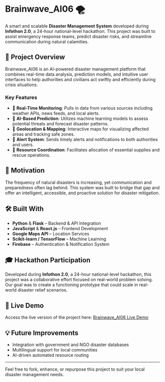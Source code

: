 # Brainwave_AI06 🌪️

A smart and scalable **Disaster Management System** developed during **Infothon 2.0**, a 24-hour national-level hackathon. This project was built to assist emergency response teams, predict disaster risks, and streamline communication during natural calamities.

## 🚀 Project Overview

Brainwave_AI06 is an AI-powered disaster management platform that combines real-time data analysis, prediction models, and intuitive user interfaces to help authorities and civilians act swiftly and efficiently during crisis situations.

### Key Features

- 📡 **Real-Time Monitoring**: Pulls in data from various sources including weather APIs, news feeds, and local alerts.
- 🧠 **AI-Based Prediction**: Utilizes machine learning models to assess potential threats and forecast disaster patterns.
- 📍 **Geolocation & Mapping**: Interactive maps for visualizing affected areas and tracking safe zones.
- 📢 **Alert System**: Sends timely alerts and notifications to both authorities and users.
- 🤝 **Resource Coordination**: Facilitates allocation of essential supplies and rescue operations.

## 🎯 Motivation

The frequency of natural disasters is increasing, yet communication and preparedness often lag behind. This system was built to bridge that gap and offer an intelligent, accessible, and proactive solution for disaster mitigation.

## 🛠️ Built With

- **Python** & **Flask** – Backend & API Integration
- **JavaScript** & **React.js** – Frontend Development
- **Google Maps API** – Location Services
- **Scikit-learn / TensorFlow** – Machine Learning
- **Firebase** – Authentication & Notification System

## 🎓 Hackathon Participation

Developed during **Infothon 2.0**, a 24-hour national-level hackathon, this project was a collaborative effort focused on real-world problem solving. Our goal was to create a functioning prototype that could scale in real-world disaster relief scenarios.

## 📂 Live Demo

Access the live version of the project here: [Brainwave_AI06 Live Demo](https://incharas06.github.io/Brainwave_AI06/)

## 💡 Future Improvements

- Integration with government and NGO disaster databases
- Multilingual support for local communities
- AI-driven automated resource routing


---

Feel free to fork, enhance, or repurpose this project to suit your local disaster management needs.

